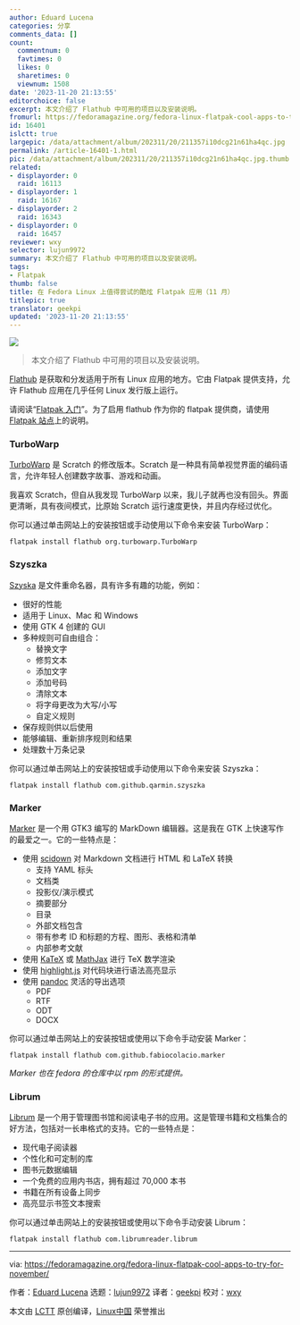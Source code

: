 ```yaml
---
author: Eduard Lucena
categories: 分享
comments_data: []
count:
  commentnum: 0
  favtimes: 0
  likes: 0
  sharetimes: 0
  viewnum: 1508
date: '2023-11-20 21:13:55'
editorchoice: false
excerpt: 本文介绍了 Flathub 中可用的项目以及安装说明。
fromurl: https://fedoramagazine.org/fedora-linux-flatpak-cool-apps-to-try-for-november/
id: 16401
islctt: true
largepic: /data/attachment/album/202311/20/211357i10dcg21n61ha4qc.jpg
permalink: /article-16401-1.html
pic: /data/attachment/album/202311/20/211357i10dcg21n61ha4qc.jpg.thumb.jpg
related:
- displayorder: 0
  raid: 16113
- displayorder: 1
  raid: 16167
- displayorder: 2
  raid: 16343
- displayorder: 0
  raid: 16457
reviewer: wxy
selector: lujun9972
summary: 本文介绍了 Flathub 中可用的项目以及安装说明。
tags:
- Flatpak
thumb: false
title: 在 Fedora Linux 上值得尝试的酷炫 Flatpak 应用（11 月）
titlepic: true
translator: geekpi
updated: '2023-11-20 21:13:55'
---
```


![](/data/attachment/album/202311/20/211357i10dcg21n61ha4qc.jpg)



> 
> 本文介绍了 Flathub 中可用的项目以及安装说明。
> 
> 
> 


[Flathub](https://flathub.org) 是获取和分发适用于所有 Linux 应用的地方。它由 Flatpak 提供支持，允许 Flathub 应用在几乎任何 Linux 发行版上运行。


请阅读“[Flatpak 入门](https://fedoramagazine.org/getting-started-flatpak/)”。为了启用 flathub 作为你的 flatpak 提供商，请使用 [Flatpak 站点](https://flatpak.org/setup/Fedora)上的说明。


### TurboWarp


[TurboWarp](https://flathub.org/apps/org.turbowarp.TurboWarp) 是 Scratch 的修改版本。Scratch 是一种具有简单视觉界面的编码语言，允许年轻人创建数字故事、游戏和动画。


我喜欢 Scratch，但自从我发现 TurboWarp 以来，我儿子就再也没有回头。界面更清晰，具有夜间模式，比原始 Scratch 运行速度更快，并且内存经过优化。


你可以通过单击网站上的安装按钮或手动使用以下命令来安装 TurboWarp：



```
flatpak install flathub org.turbowarp.TurboWarp

```

### Szyszka


[Szyska](https://flathub.org/apps/com.github.qarmin.szyszka) 是文件重命名器，具有许多有趣的功能，例如：


* 很好的性能
* 适用于 Linux、Mac 和 Windows
* 使用 GTK 4 创建的 GUI
* 多种规则可自由组合：
	+ 替换文字
	+ 修剪文本
	+ 添加文字
	+ 添加号码
	+ 清除文本
	+ 将字母更改为大写/小写
	+ 自定义规则
* 保存规则供以后使用
* 能够编辑、重新排序规则和结果
* 处理数十万条记录


你可以通过单击网站上的安装按钮或手动使用以下命令来安装 Szyszka：



```
flatpak install flathub com.github.qarmin.szyszka

```

### Marker


[Marker](https://flathub.org/apps/com.github.fabiocolacio.marker) 是一个用 GTK3 编写的 MarkDown 编辑器。这是我在 GTK 上快速写作的最爱之一。它的一些特点是：


* 使用 [scidown](https://github.com/wallberg13/scidown) 对 Markdown 文档进行 HTML 和 LaTeX 转换
	+ 支持 YAML 标头
	+ 文档类
	+ 投影仪/演示模式
	+ 摘要部分
	+ 目录
	+ 外部文档包含
	+ 带有参考 ID 和标题的方程、图形、表格和清单
	+ 内部参考文献
* 使用 [KaTeX](https://katex.org/) 或 [MathJax](https://www.mathjax.org/) 进行 TeX 数学渲染
* 使用 [highlight.js](https://highlightjs.org/) 对代码块进行语法高亮显示
* 使用 [pandoc](https://pandoc.org/) 灵活的导出选项
	+ PDF
	+ RTF
	+ ODT
	+ DOCX


你可以通过单击网站上的安装按钮或使用以下命令手动安装 Marker：



```
flatpak install flathub com.github.fabiocolacio.marker

```

*Marker 也在 fedora 的仓库中以 rpm 的形式提供。*


### Librum


[Librum](https://flathub.org/apps/com.librumreader.librum) 是一个用于管理图书馆和阅读电子书的应用。这是管理书籍和文档集合的好方法，包括对一长串格式的支持。它的一些特点是：


* 现代电子阅读器
* 个性化和可定制的库
* 图书元数据编辑
* 一个免费的应用内书店，拥有超过 70,000 本书
* 书籍在所有设备上同步
* 高亮显示书签文本搜索


你可以通过单击网站上的安装按钮或使用以下命令手动安装 Librum：



```
flatpak install flathub com.librumreader.librum

```



---


via: <https://fedoramagazine.org/fedora-linux-flatpak-cool-apps-to-try-for-november/>


作者：[Eduard Lucena](https://fedoramagazine.org/author/x3mboy/) 选题：[lujun9972](https://github.com/lujun9972) 译者：[geekpi](https://github.com/geekpi) 校对：[wxy](https://github.com/wxy)


本文由 [LCTT](https://github.com/LCTT/TranslateProject) 原创编译，[Linux中国](https://linux.cn/) 荣誉推出